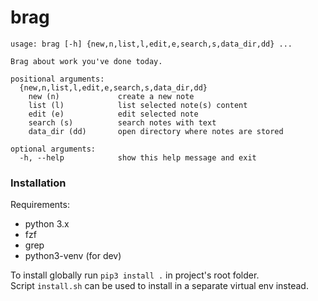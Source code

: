 # brag

```
usage: brag [-h] {new,n,list,l,edit,e,search,s,data_dir,dd} ...

Brag about work you've done today.

positional arguments:
  {new,n,list,l,edit,e,search,s,data_dir,dd}
    new (n)             create a new note
    list (l)            list selected note(s) content
    edit (e)            edit selected note
    search (s)          search notes with text
    data_dir (dd)       open directory where notes are stored

optional arguments:
  -h, --help            show this help message and exit
```

### Installation

Requirements:
* python 3.x
 * fzf
* grep
* python3-venv (for dev)

To install globally run `pip3 install .` in project's root folder.  
Script `install.sh` can be used to install in a separate virtual env instead.
